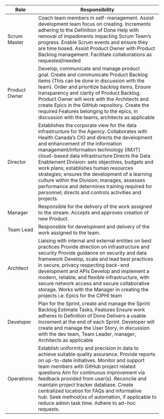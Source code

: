 <html>
<body>
<!--StartFragment-->

Role | Responsibility
-- | --
Scrum Master | Coach team members in self-management. Assist development team focus on creating. Increments adhering to the Definition of Done Help with removal of impediments impacting Scrum Team’s progress. Enable Scrum events and ensure they are time boxed. Assist Product Owner with Product Backlog management. Facilitate collaborations as requested/needed
Product Owner | Develop, communicate and manage product goal. Create and communicate Product Backlog items (This can be done in discussion with the team). Order and prioritize backlog items. Ensure transparency and clarity of Product Backlog. Product Owner will work with the Architects and create Epics in the GitHub repository. Create the required Features belonging to the epics, in discussion with the teams, architects as applicable
Director | Establishes the corporate view for the data infrastructure for the Agency. Collaborates with Health Canada’s CIO and directs the development and enhancement of the information management/information technology (IM/IT) cloud-based data infrastructure Directs the Data Enablement Division: sets objectives, budgets and work plans; establishes human resources strategies; ensures the development of a learning culture within the Division; manages, assesses performance and determines training required for personnel; directs and controls activities and projects.
Manager | Responsible for the delivery of the work assigned to the stream. Accepts and approves creation of new Product.
Team Lead | Responsible for development and delivery of the work assigned to the team. 
Architect | Liaising with internal and external entities on best practices Provide direction on infrastructure and security Provide guidance on security and data framework Develop, scale and lead best practices in secure, privacy respecting back-end development and APIs Develop and implement a modern, reliable, and flexible infrastructure, with secure network access and secure collaborative storage. Works with the Manager in creating the projects i.e. Epics for the CIPHI team
Developer | Plan for the Sprint, create and manage the Sprint Backlog Estimate Tasks, Features Ensure work adheres to Definition of Done Delivers a usable Increment at the end of each Sprint. Developer will create and manage the User Story, in discussion with the dev team, Team Leader, manager, Architects as applicable
Operations | Establish uniformity and precision in data to achieve suitable quality assurance. Provide reports on up-to-date initiatives. Monitor and support team members with GitHub project related questions Aim for continuous improvement via feedback provided from user(s). Reconcile and maintain project tracker database. Create centralized location for FAQs and informative hub. Seek method(ss of automation, if applicable to reduce admin task time. Adhere to ad-hoc requests.

<!--EndFragment-->
</body>
</html>
